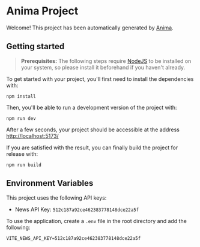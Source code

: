 # Anima Project

Welcome! This project has been automatically generated by [Anima](https://animaapp.com/).

## Getting started

> **Prerequisites:**
> The following steps require [NodeJS](https://nodejs.org/en/) to be installed on your system, so please
> install it beforehand if you haven't already.

To get started with your project, you'll first need to install the dependencies with:

```
npm install
```

Then, you'll be able to run a development version of the project with:

```
npm run dev
```

After a few seconds, your project should be accessible at the address
[http://localhost:5173/](http://localhost:5173/)

If you are satisfied with the result, you can finally build the project for release with:

```
npm run build
```

## Environment Variables

This project uses the following API keys:

- News API Key: `512c187a92ce462383778148dce22a5f`

To use the application, create a `.env` file in the root directory and add the following:

```
VITE_NEWS_API_KEY=512c187a92ce462383778148dce22a5f
```
